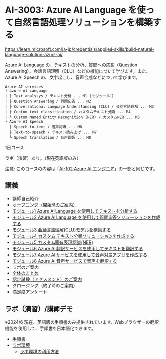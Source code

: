 # AI-3003: Azure AI Language を使って自然言語処理ソリューションを構築する

https://learn.microsoft.com/ja-jp/credentials/applied-skills/build-natural-language-solution-azure-ai/

Azure AI Language の、テキストの分析、質問への応答（Question Answering）、会話言語理解（CLU）などの機能について学びます。また、Azure AI Speech の、文字起こし、音声合成などについて学びます。

```
Azure AI services
├ Azure AI Language
│ ├ Text analysys / テキスト分析 ... M1 (モジュール1)
│ ├ Question Answering / 質問応答 ... M2
│ ├ Conversational Language Understanding (CLU) / 会話言語理解 ... M3
│ ├ Custom text classification / カスタムテキスト分類 ... M4
| └ Custom Named Entity Recognition (NER) / カスタムNER ... M5
└ Azure AI Speech
  ├ Speech-to-text / 音声認識 ... M6
  ├ Text-to-speech / テキスト読み上げ ... M7
  └ Speech translation / 音声翻訳 ... M8
```

1日コース

ラボ（演習）あり。（現在英語版のみ）

注意: このコースの内容は「[AI-102 Azure AI エンジニア](https://learn.microsoft.com/ja-jp/credentials/certifications/azure-ai-engineer/)」の一部と同じです。

## 講義

- 講師自己紹介
- [オープニング（開始時のご案内）](../opening.md)
- [モジュール1 Azure AI Language を使用してテキストを分析する](m01-lang.md)
- [モジュール2 Azure AI Language を使用して質問応答ソリューションを作成する](m02-qa.md)
- [モジュール3 会話言語理解(CLU)モデルを構築する](m03-clu.md)
- [モジュール4 カスタム テキスト分類ソリューションを作成する](m04-custom-classification.md)
- [モジュール5 カスタム固有表現認識(NER)](m05-custom-ner.md)
- [モジュール6 Azure AI 翻訳サービスを使用してテキストを翻訳する](m06-translate.md)
- [モジュール7 Azure AI サービスを使用して音声対応アプリを作成する](m07-speech.md)
- [モジュール8 Azure AI 音声サービスで音声を翻訳する](m08-speech-translation.md)
- ラボのご案内
- [全体のまとめ](matome.md)
- [認定試験（アセスメント）のご案内](assessment.md)
- クロージング（終了時のご案内）
- 満足度アンケート

## ラボ（演習）/講師デモ

※2024/6 現在、英語版の手順書のみ提供されています。Webブラウザーの翻訳機能を使用して、手順書を日本語化できます。

- [手順書](https://microsoftlearning.github.io/mslearn-ai-language/)
- [ラボ環境](https://esi.learnondemand.net/)
  - [ラボ環境の利用方法](../ラボ環境の利用方法.pdf)

<!--
このコースでは以下の N つのラボを実施します。
- ラボ1
- ラボ1
- ラボ1
-->
